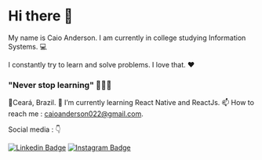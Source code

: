 # Hi there 👋

My name is Caio Anderson. I am currently in college studying Information Systems. 💻

I constantly try to learn and solve problems. I love that. ❤️

### **"Never stop learning"** 👨🏽‍💻

📍Ceará, Brazil.
🌱 I’m currently learning React Native and ReactJs.
 📫 How to reach me : caioanderson022@gmail.com.
 
 Social media : 👇

[![Linkedin Badge](https://img.shields.io/badge/-LinkedIn-blue?style=flat-square&logo=Linkedin&logoColor=white&link=https://www.linkedin.com/in/caio-anderson-lima-ferreira-301b36138/)](https://www.linkedin.com/in/caio-anderson-lima-ferreira-301b36138/) [![Instagram Badge](https://img.shields.io/badge/-Instagram-red?style=flat-square&logo=Instagram&logoColor=white&link=https://www.instagram.com/_caio_anderson/)](https://www.instagram.com/_caio_anderson/) 

